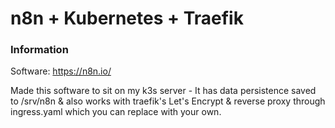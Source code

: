 # n8n + Kubernetes + Traefik

### Information

Software: https://n8n.io/

Made this software to sit on my k3s server - It has data persistence saved to /srv/n8n & also works with traefik's Let's Encrypt & reverse proxy through ingress.yaml which you can replace with your own.
